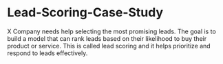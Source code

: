 # Lead-Scoring-Case-Study
X Company needs help selecting the most promising leads. The goal is to build a model that can rank leads based on their likelihood to buy their product or service. This is called lead scoring and it helps prioritize and respond to leads effectively.
